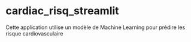 # cardiac_risq_streamlit
Cette application utilise un modèle de Machine Learning pour prédire les risque cardiovasculaire
